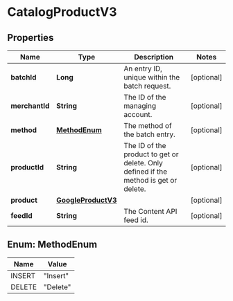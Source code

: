 

# CatalogProductV3

## Properties

Name | Type | Description | Notes
------------ | ------------- | ------------- | -------------
**batchId** | **Long** | An entry ID, unique within the batch request. |  [optional]
**merchantId** | **String** | The ID of the managing account. |  [optional]
**method** | [**MethodEnum**](#MethodEnum) | The method of the batch entry. |  [optional]
**productId** | **String** | The ID of the product to get or delete. Only defined if the method is get or delete. |  [optional]
**product** | [**GoogleProductV3**](GoogleProductV3.md) |  |  [optional]
**feedId** | **String** | The Content API feed id. |  [optional]



## Enum: MethodEnum

Name | Value
---- | -----
INSERT | &quot;Insert&quot;
DELETE | &quot;Delete&quot;



